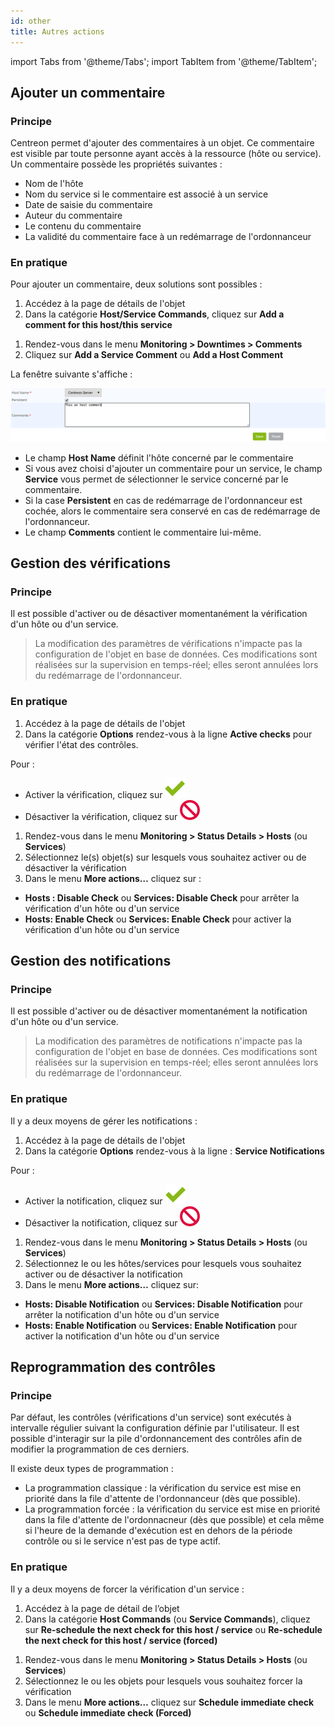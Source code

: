 ```yaml
---
id: other
title: Autres actions
---
```

import Tabs from '@theme/Tabs';
import TabItem from '@theme/TabItem';


## Ajouter un commentaire

### Principe

Centreon permet d'ajouter des commentaires à un objet. Ce commentaire
est visible par toute personne ayant accès à la ressource (hôte ou
service). Un commentaire possède les propriétés suivantes :

-   Nom de l'hôte
-   Nom du service si le commentaire est associé à un service
-   Date de saisie du commentaire
-   Auteur du commentaire
-   Le contenu du commentaire
-   La validité du commentaire face à un redémarrage de l'ordonnanceur

### En pratique

Pour ajouter un commentaire, deux solutions sont possibles :

<Tabs groupId="sync">
<TabItem value="Page de détails d'un objet" label="Page de détails d'un objet">

1.  Accédez à la page de détails de l'objet
2.  Dans la catégorie **Host/Service Commands**, cliquez sur **Add a
    comment for this host/this service**

</TabItem>
<TabItem value="Depuis le menu commentaires" label="Depuis le menu commentaires">

1.  Rendez-vous dans le menu **Monitoring > Downtimes > Comments**
2.  Cliquez sur **Add a Service Comment** ou **Add a Host Comment**

</TabItem>
</Tabs>

La fenêtre suivante s'affiche :

![image](../assets/alerts/comment.png)

-   Le champ **Host Name** définit l'hôte concerné par le commentaire
-   Si vous avez choisi d'ajouter un commentaire pour un service, le
    champ **Service** vous permet de sélectionner le service concerné
    par le commentaire.
-   Si la case **Persistent** en cas de redémarrage de l'ordonnanceur
    est cochée, alors le commentaire sera conservé en cas de redémarrage
    de l'ordonnanceur.
-   Le champ **Comments** contient le commentaire lui-même.

## Gestion des vérifications

### Principe

Il est possible d'activer ou de désactiver momentanément la vérification
d'un hôte ou d'un service.

> La modification des paramètres de vérifications n'impacte pas la
> configuration de l'objet en base de données. Ces modifications sont
> réalisées sur la supervision en temps-réel; elles seront annulées lors
> du redémarrage de l'ordonnanceur.

### En pratique

<Tabs groupId="sync">
<TabItem value="Page de détails d'un objet" label="Page de détails d'un objet">

1.  Accédez à la page de détails de l'objet
2.  Dans la catégorie **Options** rendez-vous à la ligne **Active
    checks** pour vérifier l'état des contrôles.

Pour :

-   Activer la vérification, cliquez sur ![image](../assets/configuration/common/enabled.png)
-   Désactiver la vérification, cliquez sur ![image](../assets/configuration/common/disabled.png)

</TabItem>
<TabItem value="Interface temps réel" label="Interface temps réel">

1.  Rendez-vous dans le menu **Monitoring > Status Details > Hosts** (ou
    **Services**)
2.  Sélectionnez le(s) objet(s) sur lesquels vous souhaitez activer ou
    de désactiver la vérification
3.  Dans le menu **More actions…** cliquez sur :

-   **Hosts : Disable Check** ou **Services: Disable Check** pour
    arrêter la vérification d'un hôte ou d'un service
-   **Hosts: Enable Check** ou **Services: Enable Check** pour activer
    la vérification d'un hôte ou d'un service

</TabItem>
</Tabs>

## Gestion des notifications

### Principe

Il est possible d'activer ou de désactiver momentanément la notification
d'un hôte ou d'un service.

> La modification des paramètres de notifications n'impacte pas la
> configuration de l'objet en base de données. Ces modifications sont
> réalisées sur la supervision en temps-réel; elles seront annulées lors
> du redémarrage de l'ordonnanceur.

### En pratique

Il y a deux moyens de gérer les notifications :

<Tabs groupId="sync">
<TabItem value="Page de détails d'un objet" label="Page de détails d'un objet">

1.  Accédez à la page de détails de l'objet
2.  Dans la catégorie **Options** rendez-vous à la ligne : **Service
    Notifications**

Pour :

-   Activer la notification, cliquez sur ![image](../assets/configuration/common/enabled.png)
-   Désactiver la notification, cliquez sur ![image](../assets/configuration/common/disabled.png)

</TabItem>
<TabItem value="Interface temps réel" label="Interface temps réel">

1.  Rendez-vous dans le menu **Monitoring > Status Details > Hosts** (ou
    **Services**)
2.  Sélectionnez le ou les hôtes/services pour lesquels vous souhaitez
    activer ou de désactiver la notification
3.  Dans le menu **More actions…** cliquez sur:

-   **Hosts: Disable Notification** ou **Services: Disable
    Notification** pour arrêter la notification d'un hôte ou d'un
    service
-   **Hosts: Enable Notification** ou **Services: Enable Notification**
    pour activer la notification d'un hôte ou d'un service

</TabItem>
</Tabs>

## Reprogrammation des contrôles

### Principe

Par défaut, les contrôles (vérifications d'un service) sont exécutés à
intervalle régulier suivant la configuration définie par l'utilisateur.
Il est possible d'interagir sur la pile d'ordonnancement des contrôles
afin de modifier la programmation de ces derniers.

Il existe deux types de programmation :

-   La programmation classique : la vérification du service est mise en
    priorité dans la file d'attente de l'ordonnanceur (dès que
    possible).
-   La programmation forcée : la vérification du service est mise en
    priorité dans la file d'attente de l'ordonnacneur (dès que possible)
    et cela même si l'heure de la demande d'exécution est en dehors de
    la période contrôle ou si le service n'est pas de type actif.

### En pratique

Il y a deux moyens de forcer la vérification d'un service :

<Tabs groupId="sync">
<TabItem value="Page de détails d'un objet" label="Page de détails d'un objet">

1.  Accédez à la page de détail de l’objet
2.  Dans la catégorie **Host Commands** (ou **Service Commands**),
    cliquez sur **Re-schedule the next check for this host / service**
    ou **Re-schedule the next check for this host / service (forced)**

</TabItem>
<TabItem value="Interface temps réel" label="Interface temps réel">

1.  Rendez-vous dans le menu **Monitoring > Status Details > Hosts** (ou
    **Services**)
2.  Sélectionnez le ou les objets pour lesquels vous souhaitez forcer la
    vérification
3.  Dans le menu **More actions…** cliquez sur **Schedule immediate
    check** ou **Schedule immediate check (Forced)**

</TabItem>
</Tabs>
